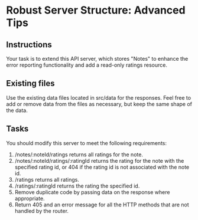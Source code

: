 # Robust Server Structure: Advanced Tips
## Instructions

Your task is to extend this API server, which stores "Notes" to enhance the error reporting functionality and add a read-only ratings resource.

## Existing files

Use the existing data files located in src/data for the responses. Feel free to add or remove data from the files as necessary, but keep the same shape of the data.

## Tasks

You should modify this server to meet the following requirements:

1. /notes/:noteId/ratings returns all ratings for the note.
2. /notes/:noteId/ratings/:ratingId returns the rating for the note with the specified rating id, or 404 if the rating id is not associated with the note id.
3. /ratings returns all ratings.
4. /ratings/:ratingId returns the rating the specified id.
5. Remove duplicate code by passing data on the response where appropriate.
6. Return 405 and an error message for all the HTTP methods that are not handled by the router.